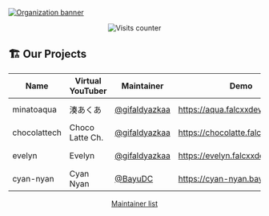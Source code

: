 [![Organization banner](https://cdn.upload.systems/uploads/Z6nQdJ7m.webp)](#)

<div align="center">

![Visits counter](https://komarev.com/ghpvc/?username=vrtpro&color=48305E&style=for-the-badge&label=Visits)

</div>

## 🏗️ Our Projects

| Name         | Virtual YouTuber | Maintainer                                       | Demo                              | Stack                                                                                                                          | Status                                                                                                                                                    |
| ------------ | ---------------- | ------------------------------------------------ | --------------------------------- | ------------------------------------------------------------------------------------------------------------------------------ | --------------------------------------------------------------------------------------------------------------------------------------------------------- |
| minatoaqua   | 湊あくあ         | [@gifaldyazkaa](https://github.com/gifaldyazkaa) | https://aqua.falcxxdev.cyou       | [![SvelteKit](https://img.shields.io/badge/svelte-FF3E00?style=for-the-badge&logo=svelte&color=black)](https://kit.svelte.dev) | ![State](https://img.shields.io/website.svg?url=https%3A%2F%2Faqua.falcxxdev.cyou&style=for-the-badge&label=state&labelColor=black&up_color=238636)       |
| chocolattech | Choco Latte Ch.  | [@gifaldyazkaa](https://github.com/gifaldyazkaa) | https://chocolatte.falcxxdev.cyou | [![Nuxt 3](https://img.shields.io/badge/Nuxt%203-00DC82?style=for-the-badge&logo=nuxt.js&color=black)](https://nuxt.com)       | ![State](https://img.shields.io/website.svg?url=https%3A%2F%2Fchocolatte.falcxxdev.cyou&style=for-the-badge&label=state&labelColor=black&up_color=238636) |
| evelyn       | Evelyn           | [@gifaldyazkaa](https://github.com/gifaldyazkaa) | https://evelyn.falcxxdev.cyou     | [![Vue.js](https://img.shields.io/badge/Vue.js-4FC08D?style=for-the-badge&logo=vue.js&color=black)](https://vuejs.org)         | ![State](https://img.shields.io/website.svg?url=https%3A%2F%2Fevelyn.falcxxdev.cyou&style=for-the-badge&label=state&labelColor=black&up_color=238636)     |
| cyan-nyan    | Cyan Nyan        | [@BayuDC](https://github.com/BayuDC)             | https://cyan-nyan.bayudc.fun      | ![Vanilla JS](https://img.shields.io/badge/Vanilla-4FC08D?style=for-the-badge&logo=javascript&color=black)                     | ![State](https://img.shields.io/website.svg?url=https%3A%2F%2Fcyan-nyan.bayudc.fun&style=for-the-badge&label=state&labelColor=black&up_color=238636)      |

<div align="center">

[Maintainer list](https://github.com/vrtpro/maintainers)

</div>

